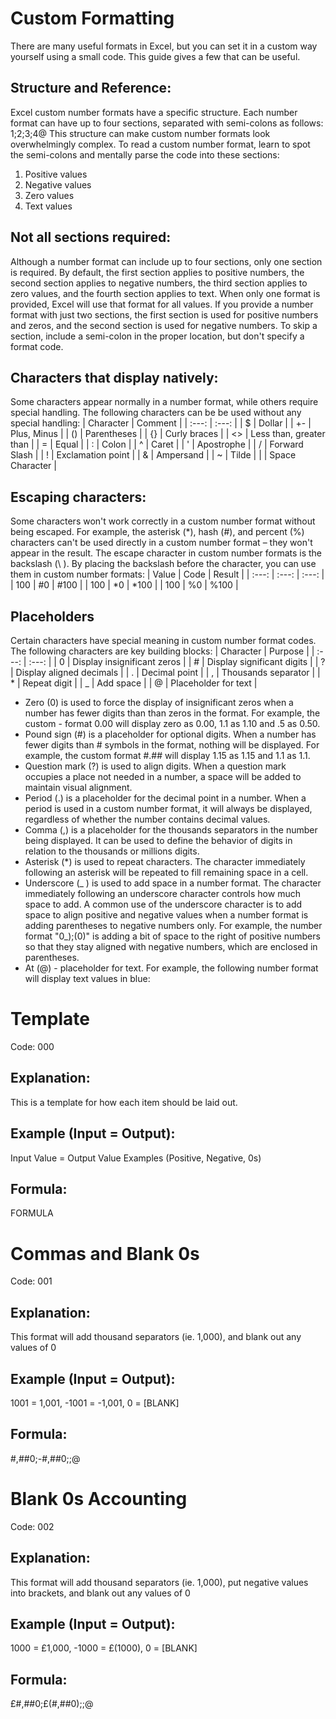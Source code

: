 # Custom Formatting
There are many useful formats in Excel, but you can set it in a custom way yourself using a small code. This guide gives a few that can be useful.

## Structure and Reference:
Excel custom number formats have a specific structure. Each number format can have up to four sections, separated with semi-colons as follows:
1;2;3;4@
This structure can make custom number formats look overwhelmingly complex. To read a custom number format, learn to spot the semi-colons and mentally parse the code into these sections:
1. Positive values
2. Negative values
3. Zero values
4. Text values

## Not all sections required:
Although a number format can include up to four sections, only one section is required. By default, the first section applies to positive numbers, the second section applies to negative numbers, the third section applies to zero values, and the fourth section applies to text.
When only one format is provided, Excel will use that format for all values.
If you provide a number format with just two sections, the first section is used for positive numbers and zeros, and the second section is used for negative numbers.
To skip a section, include a semi-colon in the proper location, but don't specify a format code.

## Characters that display natively:
Some characters appear normally in a number format, while others require special handling. The following characters can be be used without any special handling:
| Character | Comment |
| :---: | :---: |
| $ | Dollar |
| +- | Plus, Minus |
| () | Parentheses |
| {} | Curly braces |
| <> | Less than, greater than |
| = | Equal |
| : | Colon |
| ^ | Caret |
| ' | Apostrophe |
| / | Forward Slash |
| ! | Exclamation point |
| & | Ampersand |
| ~ | Tilde |
|   | Space Character |

## Escaping characters:
Some characters won't work correctly in a custom number format without being escaped. For example, the asterisk (*), hash (#), and percent (%) characters can't be used directly in a custom number format – they won't appear in the result. The escape character in custom number formats is the backslash (\ ). By placing the backslash before the character, you can use them in custom number formats:
| Value     | Code     | Result     |
| :---: | :---: | :---: |
| 100 | \#0 | #100 |
| 100 | \*0 | *100 |
| 100 | \%0 | %100 |

## Placeholders
Certain characters have special meaning in custom number format codes. The following characters are key building blocks:
| Character | Purpose |
| :---: | :---: |
| 0 | Display insignificant zeros |
| # |	Display significant digits |
| ? |	Display aligned decimals |
| . |	Decimal point |
| , |	Thousands separator |
| * |	Repeat digit |
| _ |	Add space |
| @ |	Placeholder for text |
- Zero (0) is used to force the display of insignificant zeros when a number has fewer digits than than zeros in the format. For example, the custom - format 0.00 will display zero as 0.00, 1.1 as 1.10 and .5 as 0.50.
- Pound sign (#) is a placeholder for optional digits. When a number has fewer digits than # symbols in the format, nothing will be displayed. For example, the custom format #.## will display 1.15 as 1.15 and 1.1 as 1.1.
- Question mark (?) is used to align digits. When a question mark occupies a place not needed in a number, a space will be added to maintain visual alignment.
- Period (.) is a placeholder for the decimal point in a number. When a period is used in a custom number format, it will always be displayed, regardless of whether the number contains decimal values.
- Comma (,) is a placeholder for the thousands separators in the number being displayed.  It can be used to define the behavior of digits in relation to the thousands or millions digits.
- Asterisk (*) is used to repeat characters. The character immediately following an asterisk will be repeated to fill remaining space in a cell.
- Underscore (_ ) is used to add space in a number format. The character immediately following an underscore character controls how much space to add. A common use of the underscore character is to add space to align positive and negative values when a number format is adding parentheses to negative numbers only. For example, the number format "0_);(0)" is adding a bit of space to the right of positive numbers so that they stay aligned with negative numbers, which are enclosed in parentheses.
- At (@) - placeholder for text. For example, the following number format will display text values in blue:

# Template
Code: 000
## Explanation:
This is a template for how each item should be laid out.
## Example (Input = Output):
Input Value = Output Value Examples (Positive, Negative, 0s)
## Formula:
 FORMULA

# Commas and Blank 0s
Code: 001
## Explanation:
This format will add thousand separators (ie. 1,000), and blank out any values of 0
## Example (Input = Output):
1001 = 1,001, -1001 = -1,001, 0 = [BLANK]
## Formula:
 #,##0;-#,##0;;@

# Blank 0s Accounting
Code: 002
## Explanation:
This format will add thousand separators (ie. 1,000), put negative values into brackets, and blank out any values of 0
## Example (Input = Output):
1000 = £1,000, -1000 = £(1000), 0 = [BLANK]
## Formula:
 £#,##0;£(#,##0);;@
